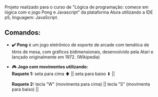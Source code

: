 
Projeto realizado para o curso de "Lógica de programação: comece em lógica com o jogo Pong e Javascript" da plataforma Alura utilizando a IDE p5, linguagem: JavaScript.
## Comandos:
* **✔️ Pong** é um jogo eletrônico de esporte de arcade com temática de tênis de mesa, com gráficos bidimensionais, desenvolvido pela Atari e lançado originalmente em 1972. (Wikipedia) <br>

* 🎮 **Jogo com movimentos utilizando:**
<br>**Raquete 1:** seta para cima ⬆ || seta para baixo ⬇ ||<br>
<br>**Raquete 2:** tecla "W" (movimenta para cima) || tecla "S" (movimenta para baixo) ||<br>
